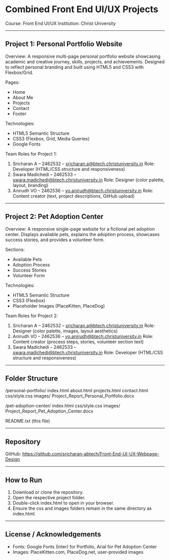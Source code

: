 Combined Front End UI/UX Projects
=================================

Course: Front End UI/UX
Institution: Christ University

--------------------------------------------------
Project 1: Personal Portfolio Website
--------------------------------------------------
Overview:
A responsive multi-page personal portfolio website showcasing academic and creative journey,
skills, projects, and achievements. Designed to reflect personal branding and built using
HTML5 and CSS3 with Flexbox/Grid.

Pages:
- Home
- About Me
- Projects
- Contact
- Footer

Technologies:
- HTML5 Semantic Structure
- CSS3 (Flexbox, Grid, Media Queries)
- Google Fonts

Team Roles for Project 1:
1. Sricharan A – 2462532 – sricharan.a@btech.christuniversity.in
   Role: Developer (HTML/CSS structure and responsiveness)
2. Swara Madichedi – 2462533 – swara.madichedi@btech.christuniversity.in
   Role: Designer (color palette, layout, branding)
3. Anirudh VO – 2462536 – vo.anirudh@btech.christuniversity.in
   Role: Content creator (text, project descriptions, GitHub upload)

--------------------------------------------------
Project 2: Pet Adoption Center
--------------------------------------------------
Overview:
A responsive single-page website for a fictional pet adoption center. Displays available pets,
explains the adoption process, showcases success stories, and provides a volunteer form.

Sections:
- Available Pets
- Adoption Process
- Success Stories
- Volunteer Form

Technologies:
- HTML5 Semantic Structure
- CSS3 (Flexbox)
- Placeholder Images (PlaceKitten, PlaceDog)

Team Roles for Project 2:
1. Sricharan A – 2462532 – sricharan.a@btech.christuniversity.in
   Role: Designer (color palette, images, layout aesthetics)
2. Anirudh VO – 2462536 – vo.anirudh@btech.christuniversity.in
   Role: Content creator (process steps, stories, volunteer section text)
3. Swara Madichedi – 2462533 – swara.madichedi@btech.christuniversity.in
   Role: Developer (HTML/CSS structure and responsiveness)

--------------------------------------------------
Folder Structure
--------------------------------------------------
/personal-portfolio/
    index.html
    about.html
    projects.html
    contact.html
    css/style.css
    images/
    Project_Report_Personal_Portfolio.docx

/pet-adoption-center/
    index.html
    css/style.css
    images/
    Project_Report_Pet_Adoption_Center.docx

README.txt (this file)

--------------------------------------------------
Repository
--------------------------------------------------
GitHub: https://github.com/sricharan-abtech/Front-End-UI-UX-Webpage-Design

--------------------------------------------------
How to Run
--------------------------------------------------
1. Download or clone the repository.
2. Open the respective project folder.
3. Double-click index.html to open in your browser.
4. Ensure the css and images folders remain in the same directory as index.html.

--------------------------------------------------
License / Acknowledgements
--------------------------------------------------
- Fonts: Google Fonts (Inter) for Portfolio, Arial for Pet Adoption Center
- Images: PlaceKitten.com, PlaceDog.net, user-provided images
